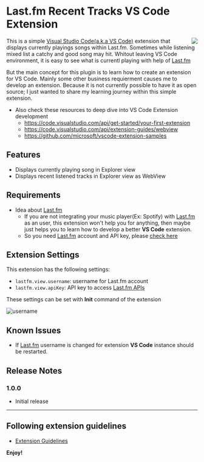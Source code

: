 # Last.fm Recent Tracks **VS Code** Extension

<img src="https://user-images.githubusercontent.com/4550197/144708315-1f4392bf-0289-4909-934e-3f3f44242336.gif" align="right" />

This is a simple [Visual Studio Code(a.k.a VS Code)](https://code.visualstudio.com/) extension that displays currently playings songs within Last.fm. Sometimes while listening mixed list a catchy and good song may hit. Whitout leaving VS Code environment, it is easy to see what is currentl playing with help of [Last.fm](https://last.fm)

But the main concept for this plugin is to learn how to create an extension for VS Code. Mainly some other business requierment causes me to develop an extension. Because it is not currently possible to have it as open source; I just wanted to share my learning journey within this simple extension.

- Also check these resources to deep dive into VS Code Extension development
    - https://code.visualstudio.com/api/get-started/your-first-extension
    - https://code.visualstudio.com/api/extension-guides/webview
    - https://github.com/microsoft/vscode-extension-samples

## Features

- Displays currently playing song in Explorer view
- Displays recent listened tracks in Explorer view as WebView

## Requirements

- Idea about [Last.fm](https://last.fm)
    - If you are not integrating your music player(Ex: Spotify) with [Last.fm](https://last.fm) as an user, this extension won't help you for anything, then maybe just helps you to learn how to develop a better **VS Code** extension.
    - So you need [Last.fm](https://last.fm) account and API key, please [check here](https://www.last.fm/api/account/create)


## Extension Settings

This extension has the following settings:

* `lastfm.view.username`: username for Last.fm account
* `lastfm.view.apiKey`: API key to access [Last.fm APIs]()

These settings can be set with **Init** command of the extension

![username](https://user-images.githubusercontent.com/4550197/144709191-c49d2755-6abe-4650-8956-40b1344f7cc0.gif)


## Known Issues

- If [Last.fm](https://last.fm) username is changed for extension **VS Code** instance should be restarted.

## Release Notes

### 1.0.0

- Initial release

-----------------------------------------------------------------------------------------------------------
## Following extension guidelines

* [Extension Guidelines](https://code.visualstudio.com/api/references/extension-guidelines)


**Enjoy!**
